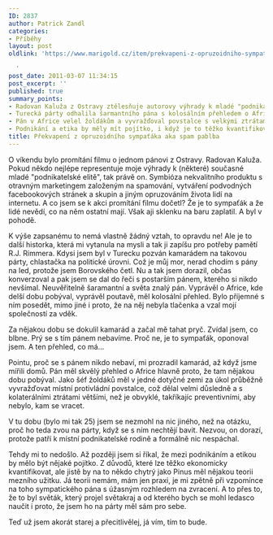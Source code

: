 ```yaml
---
ID: 2837
author: Patrick Zandl
categories:
- Příběhy
layout: post
oldlink: 'https://www.marigold.cz/item/prekvapeni-z-opruzoidniho-sympataka-aka-spam-pablba

  '
post_date: 2011-03-07 11:34:15
post_excerpt: ''
published: true
summary_points:
- Radovan Kaluža z Ostravy ztělesňuje autorovy výhrady k mladé "podnikatelské elitě".
- Turecká párty odhalila šarmantního pána s kolosálním přehledem o Africe.
- Pán v Africe velel žoldákům a vyvražďoval povstalce s velkými ztrátami.
- Podnikání a etika by měly mít pojítko, i když je to těžko kvantifikovatelné.
title: Překvapení z opruzoidního sympaťáka aka spam pablba
---
```


O víkendu bylo promítání filmu o jednom pánovi z Ostravy. Radovan Kaluža. Pokud někdo nejlépe representuje moje výhrady k (některé) současné mladé "podnikatelské elitě", tak právě on. Symbióza nekvalitního produktu s otravným marketingem založeným na spamování, vytváření podvodných facebookových stránek a skupin a jiným opruzováním života lidí na internetu. A co jsem se k akci promítání filmu dočetl? Že je to sympaťák a že lidé nevědí, co na něm ostatní mají. Však aji sklenku na baru zaplatil. A byl v pohodě. 

K výše zapsanému to nemá vlastně žádný vztah, to opravdu ne!  Ale je to další historka, která mi vytanula na mysli a tak ji zapíšu pro potřeby pamětí R.J. Rimmera. Kdysi jsem byl v Turecku pozván kamarádem na takovou párty, chlastačka na politické úrovni. Což je můj mor, nerad chodím s pány na led, protože jsem Borovského četl. Nu a tak jsem dorazil, občas konverzoval a pak jsem se dal do řeči s postarším pánem, kterého si nikdo nevšímal. Neuvěřitelně šaramantní a světa znalý pán. Vyprávěl o Africe, kde delší dobu pobýval, vyprávěl poutavě, měl kolosální přehled. Bylo příjemné s ním posedět, mimo jiné i proto, že na něj nebyla tlačenka a vzal mojí společností za vděk. 

Za nějakou dobu se dokulil kamarád a začal mě tahat pryč. Zvídal jsem, co blbne. Prý se s tím pánem nebavíme. Proč ne, je to sympaťák, oponoval jsem. A ten přehled, co má... 

Pointu, proč se s pánem nikdo nebaví, mi prozradil kamarád, až když jsme mířili domů. Pán měl skvělý přehled o Africe hlavně proto, že tam nějakou dobu pobýval. Jako šéf žoldáků měl v jedné dotyčné zemi za úkol průběžně vyvražďovat místní protivládní povstalce, což dělal velmi důsledně a s kolaterálními ztrátami většími, než je obvyklé, takříkajíc preventivními, aby nebylo, kam se vracet.    

V tu dobu (bylo mi tak 25) jsem se nezmohl na nic jiného, než na otázku, proč ho teda zvou na párty, když se s ním nechtějí bavit. Nezvou, on dorazí, protože patří k místní podnikatelské rodině a formálně nic nespáchal. 

Tehdy mi to nedošlo. Až později jsem si říkal, že mezi podnikáním a etikou by mělo být nějaké pojítko. Z důvodů, které lze těžko ekonomicky kvantifikovat, ale jistě by na to někdo chytrý jako Pinus měl  nějakou teorii mezního užitku. Já teorii nemám, mám jen praxi, je mi zpětně při vzpomínce na toho sympatického pána s úžasným rozhledem na zvracení. A to přes to, že to byl světák, který projel světakraj a od kterého bych se mohl ledasco naučit i proto, že jsem ho na párty měl sám pro sebe. 

Teď už jsem akorát starej a přecitlivělej, já vím, tím to bude.